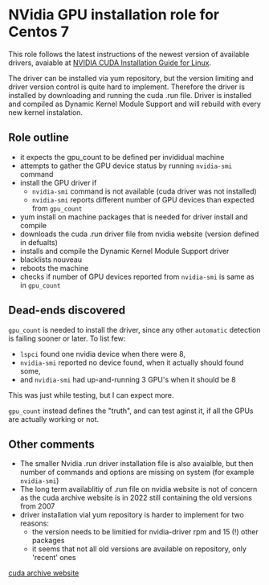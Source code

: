 # NVidia GPU installation role for Centos 7

This role follows the latest instructions of the newest version of available
drivers, avaiable at [NVIDIA CUDA Installation Guide for
Linux](https://docs.nvidia.com/cuda/pdf/CUDA_Installation_Guide_Linux.pdf).

The driver can be installed via yum repository, but the version limiting and
driver version control is quite hard to implement. Therefore the driver is
installed by downloading and running the cuda .run file.
Driver is installed and compiled as Dynamic Kernel Module Support and will
rebuild with every new kernel instalation.


## Role outline

- it expects the gpu_count to be defined per invididual machine
- attempts to gather the GPU device status by running `nvidia-smi` command
- install the GPU driver if
   - `nvidia-smi` command is not available (cuda driver was not installed)
   - `nvidia-smi` reports different number of GPU devices than expected from `gpu_count`
- yum install on machine packages that is needed for driver install and compile
- downloads the cuda .run driver file from nvidia website (version defined in defualts)
- installs and compile the Dynamic Kernel Module Support driver
- blacklists nouveau
- reboots the machine
- checks if number of GPU devices reported from `nvidia-smi` is same as in `gpu_count`

## Dead-ends discovered

`gpu_count` is needed to install the driver, since any other `automatic` detection is
failing sooner or later. To list few:

 - `lspci` found one nvidia device when there were 8,
 - `nvidia-smi` reported no device found, when it actually should found some,
 - and `nvidia-smi` had up-and-running 3 GPU's when it should be 8

This was just while testing, but I can expect more.

`gpu_count` instead defines the "truth", and can test aginst it, if all the GPUs
are actually working or not.

## Other comments

 - The smaller Nvidia .run driver installation file is also avaialble, but then
   number of commands and options are missing on system (for example `nvidia-smi`)
 - The long term availablitiy of .run file on nvidia website is not of concern as
   the cuda archive website is in 2022 still containing the old versions from 2007
 - driver installation vial yum repository is harder to implement for two reasons:
    - the version needs to be limitied for nvidia-driver rpm and 15 (!) other packages
    - it seems that not all old versions are available on repository, only 'recent' ones

[cuda archive website](https://developer.nvidia.com/cuda-toolkit-archive)
